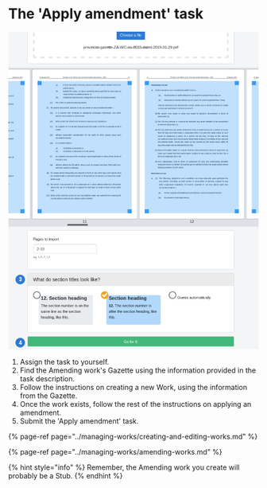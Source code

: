 # The 'Apply amendment' task

![](../.gitbook/assets/image%20%2817%29.png)

1. Assign the task to yourself.
2. Find the Amending work's Gazette using the information provided in the task description.
3. Follow the instructions on creating a new Work, using the information from the Gazette.
4. Once the work exists, follow the rest of the instructions on applying an amendment.
5. Submit the 'Apply amendment' task.

{% page-ref page="../managing-works/creating-and-editing-works.md" %}

{% page-ref page="../managing-works/amending-works.md" %}

{% hint style="info" %}
Remember, the Amending work you create will probably be a Stub.
{% endhint %}

